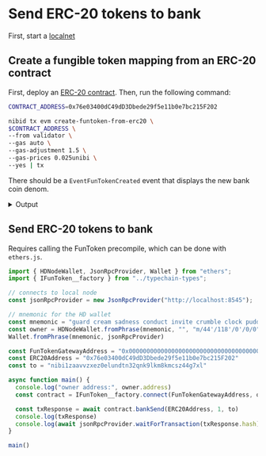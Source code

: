 # Send ERC-20 tokens to bank

First, start a [localnet](../tutorials/run-a-localnet.md)&#x20;

## Create a fungible token mapping from an ERC-20 contract

First, deploy an [ERC-20 contract](../tutorials/evm/deploy-an-erc20-contract.md). Then, run the following command:

```bash
CONTRACT_ADDRESS=0x76e03400dC49dD3Dbede29f5e11b0e7bc215F202

nibid tx evm create-funtoken-from-erc20 \
$CONTRACT_ADDRESS \
--from validator \
--gas auto \
--gas-adjustment 1.5 \
--gas-prices 0.025unibi \
--yes | tx
```

There should be a `EventFunTokenCreated` event that displays the new bank coin denom.

<details>

<summary>Output</summary>

```json
{
  "type": "eth.evm.v1.EventFunTokenCreated",
  "attributes": [
    {
      "key": "bank_denom",
      "value": "\"erc20/0x76e03400dC49dD3Dbede29f5e11b0e7bc215F202\"",
      "index": true
    },
    {
      "key": "creator",
      "value": "\"nibi1zaavvzxez0elundtn32qnk9lkm8kmcsz44g7xl\"",
      "index": true
    },
    {
      "key": "erc20_contract_address",
      "value": "\"0x76e03400dC49dD3Dbede29f5e11b0e7bc215F202\"",
      "index": true
    },
    {
      "key": "is_made_from_coin",
      "value": "false",
      "index": true
    }
  ]
}
```



</details>

## Send ERC-20 tokens to bank

Requires calling the FunToken precompile, which can be done with `ethers.js`.&#x20;

```typescript
import { HDNodeWallet, JsonRpcProvider, Wallet } from "ethers";
import { IFunToken__factory } from "../typechain-types";

// connects to local node
const jsonRpcProvider = new JsonRpcProvider("http://localhost:8545");

// mnemonic for the HD wallet
const mnemonic = "guard cream sadness conduct invite crumble clock pudding hole grit liar hotel maid produce squeeze return argue turtle know drive eight casino maze host"
const owner = HDNodeWallet.fromPhrase(mnemonic, "", "m/44'/118'/0'/0/0").connect(jsonRpcProvider)
Wallet.fromPhrase(mnemonic, jsonRpcProvider)

const FunTokenGatewayAddress = "0x0000000000000000000000000000000000000800"
const ERC20Address = "0x76e03400dC49dD3Dbede29f5e11b0e7bc215F202"
const to = "nibi1zaavvzxez0elundtn32qnk9lkm8kmcsz44g7xl"

async function main() {
  console.log("owner address:", owner.address)
  const contract = IFunToken__factory.connect(FunTokenGatewayAddress, owner)

  const txResponse = await contract.bankSend(ERC20Address, 1, to)
  console.log(txResponse)
  console.log(await jsonRpcProvider.waitForTransaction(txResponse.hash))
}

main()
```
